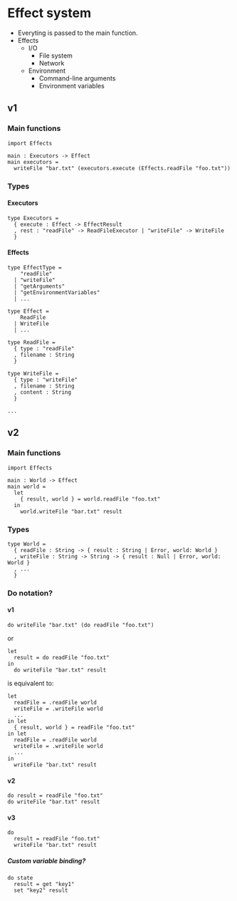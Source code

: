 # Effect system

- Everyting is passed to the main function.
- Effects
  - I/O
    - File system
    - Network
  - Environment
    - Command-line arguments
    - Environment variables

## v1

### Main functions

```
import Effects

main : Executors -> Effect
main executors =
  writeFile "bar.txt" (executors.execute (Effects.readFile "foo.txt"))

```

### Types

#### Executors

```
type Executors =
  { execute : Effect -> EffectResult
  , rest : "readFile" -> ReadFileExecutor | "writeFile" -> WriteFile
  }
```

#### Effects

```
type EffectType =
    "readFile"
  | "writeFile"
  | "getArguments"
  | "getEnvironmentVariables"
  | ...

type Effect =
    ReadFile
  | WriteFile
  | ...

type ReadFile =
  { type : "readFile"
  , filename : String
  }

type WriteFile =
  { type : "writeFile"
  , filename : String
  , content : String
  }

...
```

## v2

### Main functions

```
import Effects

main : World -> Effect
main world =
  let
    { result, world } = world.readFile "foo.txt"
  in
    world.writeFile "bar.txt" result
```

### Types

```
type World =
  { readFile : String -> { result : String | Error, world: World }
  , writeFile : String -> String -> { result : Null | Error, world: World }
  , ...
  }
```

### Do notation?

#### v1

```
do writeFile "bar.txt" (do readFile "foo.txt")
```

or

```
let
  result = do readFile "foo.txt"
in
  do writeFile "bar.txt" result
```

is equivalent to:

```
let
  readFile = .readFile world
  writeFile = .writeFile world
  ...
in let
  { result, world } = readFile "foo.txt"
in let
  readFile = .readFile world
  writeFile = .writeFile world
  ...
in
  writeFile "bar.txt" result
```

#### v2

```
do result = readFile "foo.txt"
do writeFile "bar.txt" result
```

#### v3

```
do
  result = readFile "foo.txt"
  writeFile "bar.txt" result
```

##### Custom variable binding?

```
do state
  result = get "key1"
  set "key2" result
```
